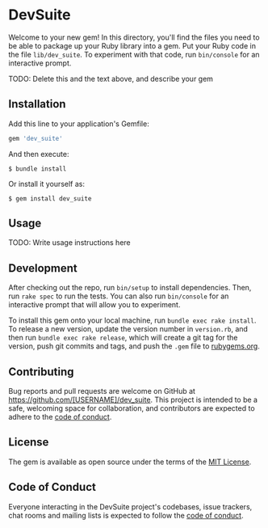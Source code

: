 # DevSuite

Welcome to your new gem! In this directory, you'll find the files you need to be able to package up your Ruby library into a gem. Put your Ruby code in the file `lib/dev_suite`. To experiment with that code, run `bin/console` for an interactive prompt.

TODO: Delete this and the text above, and describe your gem

## Installation

Add this line to your application's Gemfile:

```ruby
gem 'dev_suite'
```

And then execute:

    $ bundle install

Or install it yourself as:

    $ gem install dev_suite

## Usage

TODO: Write usage instructions here

## Development

After checking out the repo, run `bin/setup` to install dependencies. Then, run `rake spec` to run the tests. You can also run `bin/console` for an interactive prompt that will allow you to experiment.

To install this gem onto your local machine, run `bundle exec rake install`. To release a new version, update the version number in `version.rb`, and then run `bundle exec rake release`, which will create a git tag for the version, push git commits and tags, and push the `.gem` file to [rubygems.org](https://rubygems.org).

## Contributing

Bug reports and pull requests are welcome on GitHub at https://github.com/[USERNAME]/dev_suite. This project is intended to be a safe, welcoming space for collaboration, and contributors are expected to adhere to the [code of conduct](https://github.com/[USERNAME]/dev_suite/blob/master/CODE_OF_CONDUCT.md).


## License

The gem is available as open source under the terms of the [MIT License](https://opensource.org/licenses/MIT).

## Code of Conduct

Everyone interacting in the DevSuite project's codebases, issue trackers, chat rooms and mailing lists is expected to follow the [code of conduct](https://github.com/[USERNAME]/dev_suite/blob/master/CODE_OF_CONDUCT.md).

